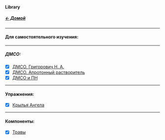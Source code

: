 #### Library
##### [← Домой](!0SB.md#OSB)   
*** 
#### Для самостоятельного изучения:
***
##### ДМСО:  
- [x] [ДМСО. Григорович Н. А.](DMSO_NANO.md#DMSO_NANO)   
- [x] [ДМСО. Апротонный растворитель](DMSO_APROTON.md#DMSO_APROTON)
- [x] [ДМСО и ПН](https://t.me/osbmd/2689)  
***
#### Упражнения:  
- [x] [Крылья Ангела](U__Krylia_Angela.md#Krylia_Angela)  

***
#### Компоненты:  
- [x] [Травы](!Herba.md#Herba)  

